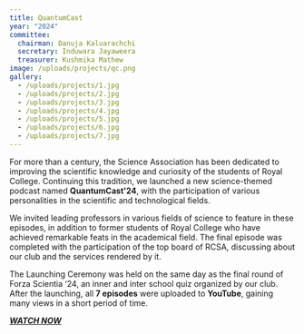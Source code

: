 ```yaml
---
title: QuantumCast
year: "2024"
committee:
  chairman: Danuja Kaluarachchi
  secretary: Induwara Jayaweera
  treasurer: Kushmika Mathew
image: /uploads/projects/qc.png
gallery:
  - /uploads/projects/1.jpg
  - /uploads/projects/2.jpg
  - /uploads/projects/3.jpg
  - /uploads/projects/4.jpg
  - /uploads/projects/5.jpg
  - /uploads/projects/6.jpg
  - /uploads/projects/7.jpg
---
```

For more than a century, the Science Association has been dedicated to 
improving the scientific knowledge and curiosity of the students of Royal 
College. Continuing this tradition, we launched a new science-themed podcast named **QuantumCast'24**, with the participation of various personalities in the scientific and technological fields.

We invited leading professors in various fields of science to feature in these episodes, in addition to former students of Royal College who have achieved remarkable feats in the academical field. The final episode was completed with the participation of the top board of RCSA, discussing about our club and the services rendered by it.

The Launching Ceremony was held on the same day as the final round of Forza Scientia ‘24, an inner and inter school quiz organized by our club. After the launching, all **7 episodes** were uploaded to **YouTube**, gaining many views in a short period of time.

***[WATCH NOW](https://www.youtube.com/playlist?list=PLBOIogguA8B1FnxQvwU-hp3V5QcaUwcB6)***
